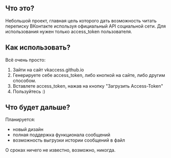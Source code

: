 
Что это?
------
Небольшой проект, главная цель которого дать возможность читать переписку ВКонтакте используя официальный API социальной сети. Для использования нужен только access_token пользователя.


Как использовать?
------
Всё очень просто:

 1. Зайти на сайт vkaccess.github.io
 2. Генерируете себе access_token, либо кнопкой на сайте, либо другим способом.
 3. Вставлете access_token, нажав на кнопку "Загрузить Access-Token"
 4. Пользуйтесь :)
 
Что будет дальше?
------
Планируется:
 - новый дизайн
 - полная поддержка функционала сообщений
 - возможность выгрузки истории сообщений в файл
 
О сроках ничего не известно, возможно, никогда.
